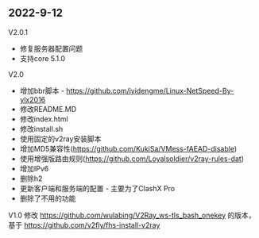 ## 2022-9-12

V2.0.1
- 修复服务器配置问题
- 支持core 5.1.0

V2.0
- 增加bbr脚本 - https://github.com/iyidengme/Linux-NetSpeed-By-ylx2016
- 修改README.MD
- 修改index.html
- 修改install.sh 
- 使用固定的v2ray安装脚本
- 增加MD5兼容性(https://github.com/KukiSa/VMess-fAEAD-disable)
- 使用增强版路由规则(https://github.com/Loyalsoldier/v2ray-rules-dat)
- 增加IPv6
- 删除h2
- 更新客户端和服务端的配置 - 主要为了ClashX Pro
- 删除了不用的功能

V1.0
修改 https://github.com/wulabing/V2Ray_ws-tls_bash_onekey 的版本，基于 https://github.com/v2fly/fhs-install-v2ray